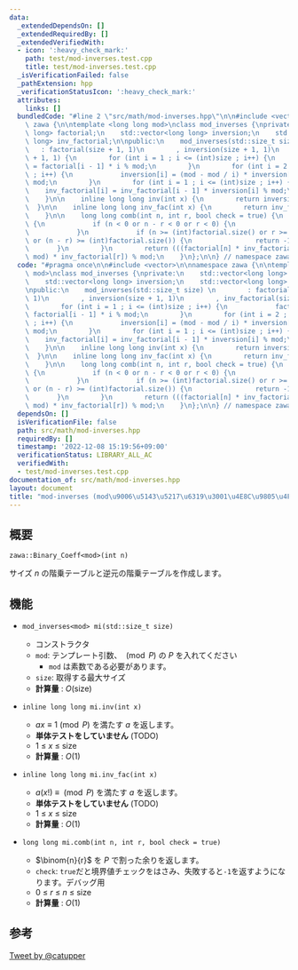 ```yaml
---
data:
  _extendedDependsOn: []
  _extendedRequiredBy: []
  _extendedVerifiedWith:
  - icon: ':heavy_check_mark:'
    path: test/mod-inverses.test.cpp
    title: test/mod-inverses.test.cpp
  _isVerificationFailed: false
  _pathExtension: hpp
  _verificationStatusIcon: ':heavy_check_mark:'
  attributes:
    links: []
  bundledCode: "#line 2 \"src/math/mod-inverses.hpp\"\n\n#include <vector>\n\nnamespace\
    \ zawa {\n\ntemplate <long long mod>\nclass mod_inverses {\nprivate:\n    std::vector<long\
    \ long> factorial;\n    std::vector<long long> inversion;\n    std::vector<long\
    \ long> inv_factorial;\n\npublic:\n    mod_inverses(std::size_t size) \n     \
    \   : factorial(size + 1, 1)\n        , inversion(size + 1, 1)\n        , inv_factorial(size\
    \ + 1, 1) {\n        for (int i = 1 ; i <= (int)size ; i++) {\n            factorial[i]\
    \ = factorial[i - 1] * i % mod;\n        }\n        for (int i = 2 ; i <= (int)size\
    \ ; i++) {\n            inversion[i] = (mod - mod / i) * inversion[mod % i] %\
    \ mod;\n        }\n        for (int i = 1 ; i <= (int)size ; i++) {\n        \
    \    inv_factorial[i] = inv_factorial[i - 1] * inversion[i] % mod;\n        }\n\
    \    }\n\n    inline long long inv(int x) {\n        return inversion[x];\n  \
    \  }\n\n    inline long long inv_fac(int x) {\n        return inv_factorial[x];\n\
    \    }\n\n    long long comb(int n, int r, bool check = true) {\n        if (check)\
    \ {\n            if (n < 0 or n - r < 0 or r < 0) {\n                return -1LL;\n\
    \            }\n            if (n >= (int)factorial.size() or r >= (int)factorial.size()\
    \ or (n - r) >= (int)factorial.size()) {\n                return -1LL;\n     \
    \       }\n        }\n        return (((factorial[n] * inv_factorial[n - r]) %\
    \ mod) * inv_factorial[r]) % mod;\n    }\n};\n\n} // namespace zawa\n"
  code: "#pragma once\n\n#include <vector>\n\nnamespace zawa {\n\ntemplate <long long\
    \ mod>\nclass mod_inverses {\nprivate:\n    std::vector<long long> factorial;\n\
    \    std::vector<long long> inversion;\n    std::vector<long long> inv_factorial;\n\
    \npublic:\n    mod_inverses(std::size_t size) \n        : factorial(size + 1,\
    \ 1)\n        , inversion(size + 1, 1)\n        , inv_factorial(size + 1, 1) {\n\
    \        for (int i = 1 ; i <= (int)size ; i++) {\n            factorial[i] =\
    \ factorial[i - 1] * i % mod;\n        }\n        for (int i = 2 ; i <= (int)size\
    \ ; i++) {\n            inversion[i] = (mod - mod / i) * inversion[mod % i] %\
    \ mod;\n        }\n        for (int i = 1 ; i <= (int)size ; i++) {\n        \
    \    inv_factorial[i] = inv_factorial[i - 1] * inversion[i] % mod;\n        }\n\
    \    }\n\n    inline long long inv(int x) {\n        return inversion[x];\n  \
    \  }\n\n    inline long long inv_fac(int x) {\n        return inv_factorial[x];\n\
    \    }\n\n    long long comb(int n, int r, bool check = true) {\n        if (check)\
    \ {\n            if (n < 0 or n - r < 0 or r < 0) {\n                return -1LL;\n\
    \            }\n            if (n >= (int)factorial.size() or r >= (int)factorial.size()\
    \ or (n - r) >= (int)factorial.size()) {\n                return -1LL;\n     \
    \       }\n        }\n        return (((factorial[n] * inv_factorial[n - r]) %\
    \ mod) * inv_factorial[r]) % mod;\n    }\n};\n\n} // namespace zawa\n"
  dependsOn: []
  isVerificationFile: false
  path: src/math/mod-inverses.hpp
  requiredBy: []
  timestamp: '2022-12-08 15:19:56+09:00'
  verificationStatus: LIBRARY_ALL_AC
  verifiedWith:
  - test/mod-inverses.test.cpp
documentation_of: src/math/mod-inverses.hpp
layout: document
title: "mod-inverses (mod\u9006\u5143\u5217\u6319\u3001\u4E8C\u9805\u4FC2\u6570)"
---
```


## 概要
```
zawa::Binary_Coeff<mod>(int n)
```

サイズ $n$ の階乗テーブルと逆元の階乗テーブルを作成します。


## 機能
- `mod_inverses<mod> mi(std::size_t size)`
	- コンストラクタ
	- `mod`: テンプレート引数、 $\pmod{P}$ の $P$ を入れてください
		- `mod` は素数である必要があります。
	- `size`: 取得する最大サイズ
	- **計算量** : $O(\text{size})$

- `inline long long mi.inv(int x)`
	- $ax \equiv 1\pmod{P}$ を満たす $a$ を返します。
	- **単体テストをしていません** (TODO)
	- $1\ \le\ x\ \le\ \text{size}$
	- **計算量** : $O(1)$

- `inline long long mi.inv_fac(int x)`
	- $a(x!)\ \equiv\ \pmod{P}$ を満たす $a$ を返します。
	- **単体テストをしていません** (TODO)
	- $1\ \le\ x\ \le\ \text{size}$
	- **計算量** : $O(1)$

- `long long mi.comb(int n, int r, bool check = true)`
	- $\binom{n}{r}$ を $P$ で割った余りを返します。
	- `check`: `true`だと境界値チェックをはさみ、失敗すると`-1`を返すようになります。デバッグ用
	- $0\ \le\ r\ \le\ n\ \le\ \text{size}$
	- **計算量** : $O(1)$

## 参考

[Tweet by @catupper](https://twitter.com/catupper/status/1340573042204844035)
